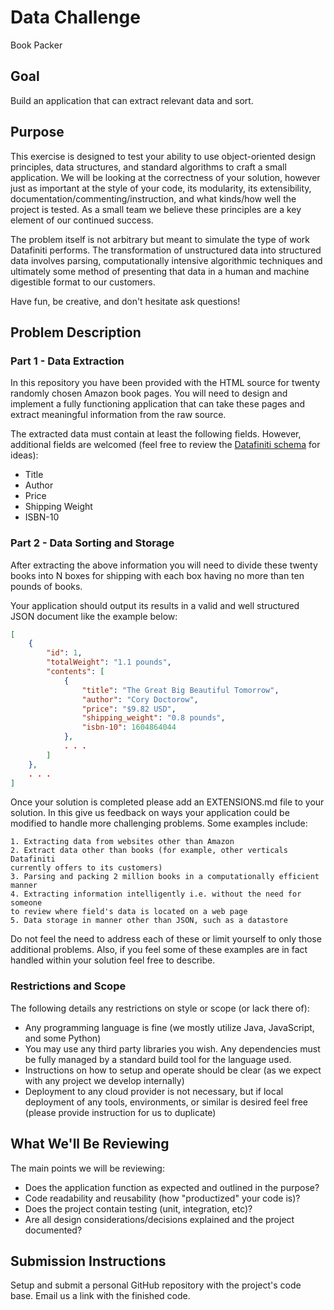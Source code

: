 # Data Challenge
Book Packer

## Goal
Build an application that can extract relevant data and sort.

## Purpose
This exercise is designed to test your ability to use object-oriented design
principles, data structures, and standard algorithms to craft a small
application.  We will be looking at the correctness of your solution, however
just as important at the style of your code, its modularity, its extensibility,
documentation/commenting/instruction, and what kinds/how well the project is
tested.  As a small team we believe these principles are a key element of our
continued success.

The problem itself is not arbitrary but meant to simulate the type of work
Datafiniti performs. The transformation of unstructured data into structured
data involves parsing, computationally intensive algorithmic techniques and
ultimately some method of presenting that data in a human and machine digestible
format to our customers.

Have fun, be creative, and don't hesitate ask questions!

## Problem Description

### Part 1 - Data Extraction
In this repository you have been provided with the HTML source for twenty
randomly chosen Amazon book pages.  You will need to design and implement a
fully functioning application that can take these pages and extract meaningful
information from the raw source.

The extracted data must contain at least the following fields.  However,
additional fields are welcomed (feel free to review the
[Datafiniti schema](https://developer.datafiniti.co/docs/get-started)
for ideas):

* Title
* Author
* Price
* Shipping Weight
* ISBN-10

### Part 2 - Data Sorting and Storage
After extracting the above information you will need to divide these twenty
books into N boxes for shipping with each box having no more than ten pounds of
books.

Your application should output its results in a valid and well structured JSON
document like the example below:

```json
[
    {
        "id": 1,
        "totalWeight": "1.1 pounds",
        "contents": [
            {
                "title": "The Great Big Beautiful Tomorrow",
                "author": "Cory Doctorow",
                "price": "$9.82 USD",
                "shipping_weight": "0.8 pounds",
                "isbn-10": 1604864044
            },
            . . .
        ]
    },
    . . .
]
```

Once your solution is completed please add an EXTENSIONS.md file to your
solution.  In this give us feedback on ways your application could be modified
to handle more challenging problems.  Some examples include:

    1. Extracting data from websites other than Amazon
    2. Extract data other than books (for example, other verticals Datafiniti
    currently offers to its customers)
    3. Parsing and packing 2 million books in a computationally efficient manner
    4. Extracting information intelligently i.e. without the need for someone
    to review where field's data is located on a web page
    5. Data storage in manner other than JSON, such as a datastore

Do not feel the need to address each of these or limit yourself to only those
additional problems.  Also, if you feel some of these examples are in fact
handled within your solution feel free to describe.

### Restrictions and Scope
The following details any restrictions on style or scope (or lack there of):

- Any programming language is fine (we mostly utilize Java, JavaScript, and
some Python)
- You may use any third party libraries you wish. Any dependencies must be
fully managed by a standard build tool for the language used.
- Instructions on how to setup and operate should be clear (as we expect with
any project we develop internally)
- Deployment to any cloud provider is not necessary, but if local deployment of
any tools, environments, or similar is desired feel free (please provide
instruction for us to duplicate)

## What We'll Be Reviewing
The main points we will be reviewing:

- Does the application function as expected and outlined in the purpose?
- Code readability and reusability (how "productized" your code is)?
- Does the project contain testing (unit, integration, etc)?
- Are all design considerations/decisions explained and the project documented?

## Submission Instructions
Setup and submit a personal GitHub repository with the project's code base.
Email us a link with the finished code.
